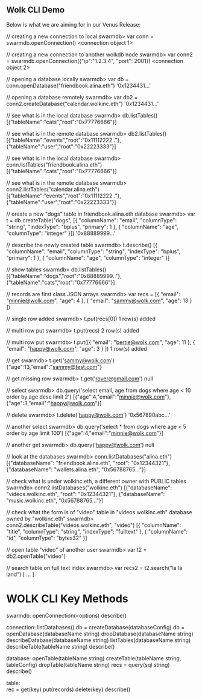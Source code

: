 ## Wolk CLI Demo 

Below is what we are aiming for in our Venus Release:

// creating a new connection to local 
swarmdb> var conn = swarmdb.openConnection()
<connection object 1>

// creating a new connection to another wolkdb node
swarmdb> var conn2 = swarmdb.openConnection({"ip":"1.2.3.4", "port": 2001})
<connection object 2>

// opening a database locally
swarmdb> var db = conn.openDatabase("friendbook.alina.eth")
'0x1234431...'
 
// opening a database remotely
swarmdb> var db2 = conn2.createDatabase("calendar.wolkinc.eth")
'0x1234431...'
 
// see what is in the local database
swarmdb> db.listTables()
[{"tableName":"cats","root":"0x77776666"}]
 
// see what is in the remote database
swarmdb> db2.listTables()
[{"tableName":"events","root":"0x11112222.."},{"tableName":"user","root":"0x22223333"}]

// see what is in the local database
swarmdb> conn.listTables("friendbook.alina.eth")
[{"tableName":"cats","root":"0x77776666"}]
 
// see what is in the remote database
swarmdb> conn2.listTables("calendar.alina.eth")
[{"tableName":"events","root":"0x11112222.."},{"tableName":"user","root":"0x22223333"}]
 
// create a new "dogs" table in friendbook.alina.eth database
swarmdb> var t = db.createTable("dogs", [{ "columnName": "email", "columnType": "string", "indexType": "bplus", "primary": 1 }, { "columnName": "age", "columnType": "integer" }]) 
'0x88889999...'

// describe the newly created table
swarmdb> t.describe() 
[{ "columnName": "email", "columnType": "string", "indexType": "bplus", "primary": 1 }, { "columnName": "age", "columnType": "integer" }]

// show tables
swarmdb> db.listTables()
[{"tableName":"dogs","root":"0x88889999.."},{"tableName":"cats","root":"0x77776666"}]

// records are first class JSON arrays
swarmdb> var recs = [{ "email": "minnie@wolk.com", "age": 4 }, { "email": "sammy@wolk.com", "age": 13 } ])

// single row added
swarmdb> t.put(recs[0])
1 row(s) added

// multi row put
swarmdb> t.put(recs)
2 row(s) added

// multi row put
swarmdb> t.put([{ "email": "bertie@wolk.com", "age": 11 }, { "email": "happy@wolk.com", "age": 3 } ])
1 row(s) added

// get 
swarmdb> t.get('sammy@wolk.com')
{"age":13,"email":"sammy@test.com"}

// get missing row
swarmdb> t.get('rover@gmail.com')
null

// select
swarmdb> db.query('select email, age from dogs where age < 10 order by age desc limit 2')
[{"age":4,"email":"minnie@wolk.com"},{"age":3,"email":"happy@wolk.com"}]

// delete
swarmdb> t.delete('happy@wolk.com')
'0x567890abc...'

// another select 
swarmdb> db.query('select * from dogs where age < 5 order by age limit 100')
[{"age":4,"email":"minnie@wolk.com"}]

// another get
swarmdb> db.query('happy@wolk.com')
null

// look at the databases
swarmdb> conn.listDatabases("alina.eth")
[{"databaseName": "friendbook.alina.eth", "root": "0x12344321"}, {"databaseName": "wallets.alina.eth", "0x56788765..."}]

// check what is under wolkinc.eth, a different owner with PUBLIC tables
swarmdb> conn2.listDatabases("wolkinc.eth")
[{"databaseName": "videos.wolkinc.eth", "root": "0x12344321"}, {"databaseName": "music.wolkinc.eth", "0x56788765..."}]

// check what the form is of "video" table in "videos.wolkinc.eth" database owned by "wolkinc.eth"
swarmdb> conn2.describeTable("videos.wolkinc.eth", "video")
[{ "columnName": "title", "columnType": "string", "indexType": "fulltext" }, { "columnName": "id", "columnType": "bytes32" }]

// open table "video" of another user
swarmdb> var t2 = db2.openTable("video")
<Table Object 2>

// search table on full text index
swarmdb> var recs2 = t2.search("la la land")
[ ... ]


# WOLK CLI Key Methods

swarmdb:
  openConnection(<options)
  describe()
  
connection:
  listDatabases()
  db = createDatabase(databaseConfig)
  db = openDatabase(databaseName string)
  dropDatabase(databaseName string)
  describeDatabase(databaseName string)
  listTables(databaseName string)
  describeTable(tableName string)
  describe()

database:
  openTable(tableName string)
  createTable(tableName string, tableConfig)
  dropTable(tableName string)
  recs = query(sql string)
  describe()

table:  
  rec = get(key)
  put(records)
  delete(key)
  describe() 


